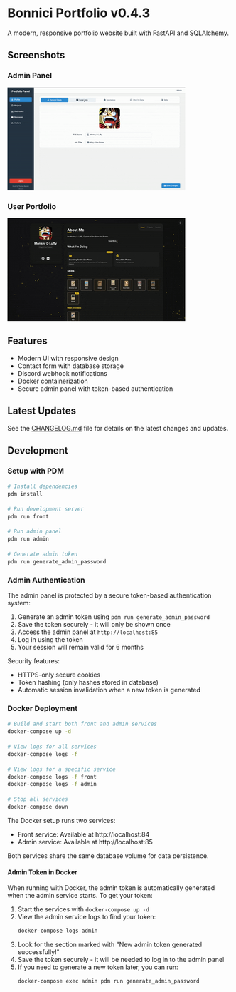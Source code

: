 # Bonnici Portfolio v0.4.3

A modern, responsive portfolio website built with FastAPI and SQLAlchemy.

## Screenshots

### Admin Panel
![Admin Panel Screenshot](admin.gif)

### User Portfolio
![User Portfolio Screenshot](desktop_portfolio.gif)

## Features

- Modern UI with responsive design
- Contact form with database storage
- Discord webhook notifications
- Docker containerization
- Secure admin panel with token-based authentication

## Latest Updates

See the [CHANGELOG.md](CHANGELOG.md) file for details on the latest changes and updates.

## Development

### Setup with PDM

```bash
# Install dependencies
pdm install

# Run development server
pdm run front

# Run admin panel
pdm run admin

# Generate admin token
pdm run generate_admin_password
```

### Admin Authentication

The admin panel is protected by a secure token-based authentication system:

1. Generate an admin token using `pdm run generate_admin_password`
2. Save the token securely - it will only be shown once
3. Access the admin panel at `http://localhost:85`
4. Log in using the token
5. Your session will remain valid for 6 months

Security features:
- HTTPS-only secure cookies
- Token hashing (only hashes stored in database)
- Automatic session invalidation when a new token is generated

### Docker Deployment

```bash
# Build and start both front and admin services
docker-compose up -d

# View logs for all services
docker-compose logs -f

# View logs for a specific service
docker-compose logs -f front
docker-compose logs -f admin

# Stop all services
docker-compose down
```

The Docker setup runs two services:
- Front service: Available at http://localhost:84
- Admin service: Available at http://localhost:85

Both services share the same database volume for data persistence.

#### Admin Token in Docker

When running with Docker, the admin token is automatically generated when the admin service starts. To get your token:

1. Start the services with `docker-compose up -d`
2. View the admin service logs to find your token:
   ```bash
   docker-compose logs admin
   ```
3. Look for the section marked with "New admin token generated successfully!"
4. Save the token securely - it will be needed to log in to the admin panel
5. If you need to generate a new token later, you can run:
   ```bash
   docker-compose exec admin pdm run generate_admin_password
   ``` 